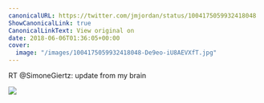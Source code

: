 ```yaml
---
canonicalURL: https://twitter.com/jmjordan/status/1004175059932418048
ShowCanonicalLink: true
CanonicalLinkText: View original on
date: 2018-06-06T01:36:05+00:00
cover:
  image: "/images/1004175059932418048-De9eo-iU8AEVXfT.jpg"
---
```

RT @SimoneGiertz: update from my brain

![](/images/1004175059932418048-De9eo-iU8AEVXfT.jpg)